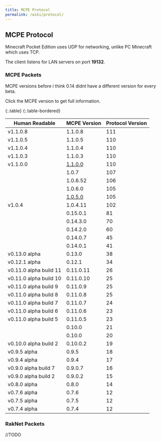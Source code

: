 ```yaml
---
title: MCPE Protocol
permalink: /wiki/protocol/
---
```

## MCPE Protocol
Minecraft Pocket Edition uses UDP for networking, unlike PC Minecraft which uses TCP.  
  
The client listens for LAN servers on port **19132**.

### MCPE Packets
MCPE versions before i think 0.14 didnt have a different version for every beta.

Click the MCPE version to get full information.

{:.table}
{:.table-bordered}

|Human Readable|MCPE Version|Protocol Version|
|--------------|------------|----------------|
|v1.1.0.8|1.1.0.8|111|
|v1.1.0.5|1.1.0.5|110|
|v1.1.0.4|1.1.0.4|110|
|v1.1.0.3|1.1.0.3|110|
|v1.1.0.0|[1.1.0.0](1.1.0.0/)|110|
||1.0.7|107|
||1.0.6.52|106|
||1.0.6.0|105|
||[1.0.5.0](1.0.5/)|105|
|v1.0.4|1.0.4.11|102|
||0.15.0.1|81|
||0.14.3.0|70|
||0.14.2.0|60|
||0.14.0.7|45|
||0.14.0.1|41|
|v0.13.0 alpha|0.13.0|38|
|v0.12.1 alpha|0.12.1|34|
|v0.11.0 alpha build 11|0.11.0.11|26|
|v0.11.0 alpha build 10|0.11.0.10|25|
|v0.11.0 alpha build 9|0.11.0.9|25|
|v0.11.0 alpha build 8|0.11.0.8|25|
|v0.11.0 alpha build 7|0.11.0.7|24|
|v0.11.0 alpha build 6|0.11.0.6|23|
|v0.11.0 alpha build 5|0.11.0.5|23|
||0.10.0|21|
||0.10.0|20|
|v0.10.0 alpha build 2|0.10.0.2|19|
|v0.9.5 alpha|0.9.5|18|
|v0.9.4 alpha|0.9.4|17|
|v0.9.0 alpha build 7|0.9.0.7|16|
|v0.9.0 alpha build 2|0.9.0.2|15|
|v0.8.0 alpha|0.8.0|14|
|v0.7.6 alpha|0.7.6|12|
|v0.7.5 alpha|0.7.5|12|
|v0.7.4 alpha|0.7.4|12|

### RakNet Packets
  
//TODO

